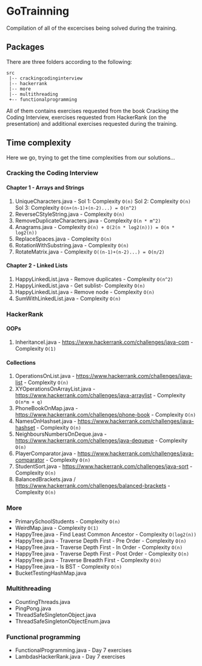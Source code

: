 # GoTrainning

Compilation of all of the excercises being solved during the training.

## Packages

There are three folders according to the following:
```
src
 |-- crackingcodinginterview
 |-- hackerrank
 |-- more
 |-- multithreading
 +-- functionalprogramming
```
All of them contains exercises requested from the book Cracking the Coding Interview, exercises requested from HackerRank (on the presentation) and additional exercises requested during the training.

## Time complexity

Here we go, trying to get the time complexities from our solutions... 

### Cracking the Coding Interview

#### Chapter 1 - Arrays and Strings
   1. UniqueCharacters.java - Sol 1: Complexity `O(n)` Sol 2: Complexity `O(n)` Sol 3: Complexity `O(n+(n-1)+(n-2)...) = O(n^2)`
   2. ReverseCStyleString.java - Complexity `O(n)`
   3. RemoveDuplicateCharacters.java - Complexity `O(n * m^2)`
   4. Anagrams.java - Complexity `O(n) + O(2(n * log2(n))) = O(n * log2(n))`
   5. ReplaceSpaces.java - Complexity `O(n)`
   8. RotationWithSubstring.java - Complexity `O(n)`
   6. RotateMatrix.java - Complexity `O((n-1)+(n-2)...) = O(n/2)` 
  
#### Chapter 2 - Linked Lists
   1. HappyLinkedList.java - Remove duplicates - Complexity `O(n^2)`
   2. HappyLinkedList.java - Get sublist- Complexity `O(n)`
   3. HappyLinkedList.java - Remove node - Complexity `O(n)`
   4. SumWithLinkedList.java - Complexity `O(n)`

### HackerRank 

#### OOPs
  1. InheritanceI.java - https://www.hackerrank.com/challenges/java-com - Complexity `O(1)`

#### Collections
  1. OperationsOnList.java - https://www.hackerrank.com/challenges/java-list - Complexity `O(n)`
  2. XYOperationsOnArrayList.java - https://www.hackerrank.com/challenges/java-arraylist - Complexity `O(n*m + q)`
  3. PhoneBookOnMap.java - https://www.hackerrank.com/challenges/phone-book - Complexity `O(n)`
  4. NamesOnHashset.java - https://www.hackerrank.com/challenges/java-hashset - Complexity `O(n)`
  5. NeighboursNumbersOnDeque.java - https://www.hackerrank.com/challenges/java-dequeue - Complexity `O(n)`
  6. PlayerComparator.java - https://www.hackerrank.com/challenges/java-comparator - Complexity `O(n)`
  7. StudentSort.java - https://www.hackerrank.com/challenges/java-sort - Complexity `O(n)`
  8. BalancedBrackets.java / https://www.hackerrank.com/challenges/balanced-brackets - Complexity `O(n)`

### More 
* PrimarySchoolStudents - Complexity `O(n)`
* WeirdMap.java - Complexity `O(1)`
* HappyTree.java - Find Least Common Ancestor - Complexity `O(log2(n))`
* HappyTree.java - Traverse Depth First - Pre Order - Complexity `O(n)`
* HappyTree.java - Traverse Depth First - In Order - Complexity `O(n)`
* HappyTree.java - Traverse Depth First - Post Order - Complexity `O(n)`
* HappyTree.java - Traverse Breadth First - Complexity `O(n)`
* HappyTree.java - Is BST - Complexity `O(n)`
* BucketTestingHashMap.java

### Multithreading
* CountingThreads.java
* PingPong.java
* ThreadSafeSingletonObject.java
* ThreadSafeSingletonObjectEnum.java


### Functional programming
* FunctionalProgramming.java - Day 7 exercises
* LambdasHackerRank.java - Day 7 exercises


